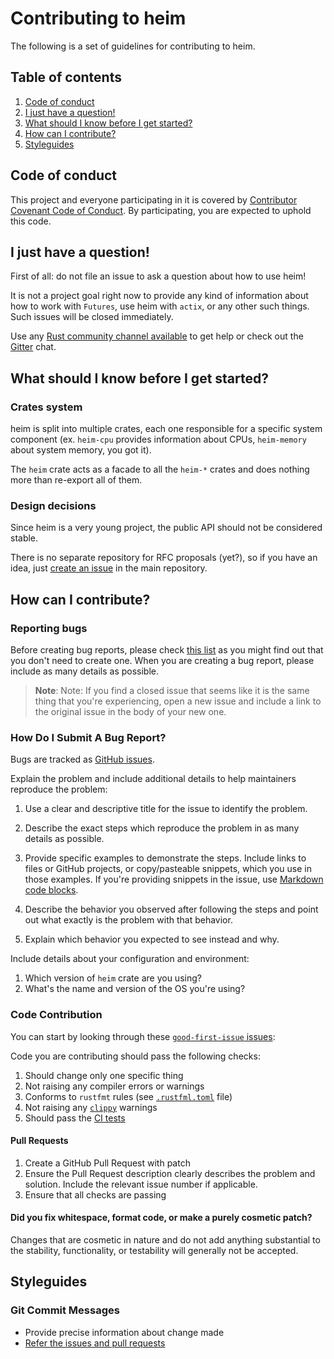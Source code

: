 # Contributing to heim

The following is a set of guidelines for contributing to heim.

## Table of contents

 1. [Code of conduct](#code-of-conduct)
 2. [I just have a question!](#i-just-have-a-question)
 3. [What should I know before I get started?](#what-should-i-know-before-i-get-started)
 4. [How can I contribute?](#how-can-i-contribute)
 5. [Styleguides](#styleguides)

## Code of conduct

This project and everyone participating in it is covered by [Contributor Covenant Code of Conduct](https://github.com/heim-rs/heim/blob/master/CODE_OF_CONDUCT.md).
By participating, you are expected to uphold this code.

## I just have a question!

First of all: do not file an issue to ask a question about how to use heim!

It is not a project goal right now to provide any kind of information
about how to work with `Futures`, use heim with `actix`, or any other such things.\
Such issues will be closed immediately.

Use any [Rust community channel available](https://www.rust-lang.org/community#contribute-talk) to get help
or check out the [Gitter](https://gitter.im/heim-rs/heim) chat.

## What should I know before I get started?

### Crates system

heim is split into multiple crates, each one responsible for a specific system component
(ex. `heim-cpu` provides information about CPUs, `heim-memory` about system memory, you got it).

The `heim` crate acts as a facade to all the `heim-*` crates and does nothing more
than re-export all of them.

### Design decisions

Since heim is a very young project, the public API should not be considered stable.

There is no separate repository for RFC proposals (yet?), so if you have an idea,
just [create an issue](https://github.com/heim-rs/heim/issues/new) in the main repository.

## How can I contribute?

### Reporting bugs

Before creating bug reports, please check [this list](https://github.com/heim-rs/heim/issues)
as you might find out that you don't need to create one.
When you are creating a bug report, please include as many details as possible.

> **Note**: Note: If you find a closed issue that seems like it is the same thing that you're experiencing,
> open a new issue and include a link to the original issue in the body of your new one.

### How Do I Submit A Bug Report?

Bugs are tracked as [GitHub issues](https://github.com/heim-rs/heim/issues).

Explain the problem and include additional details to help maintainers reproduce the problem:

 1. Use a clear and descriptive title for the issue to identify the problem.

 2. Describe the exact steps which reproduce the problem in as many details as possible.

 3. Provide specific examples to demonstrate the steps. Include links to files or GitHub projects,
    or copy/pasteable snippets, which you use in those examples.
    If you're providing snippets in the issue, use [Markdown code blocks](https://help.github.com/articles/markdown-basics/#multiple-lines).

 4. Describe the behavior you observed after following the steps and point out what exactly is the problem with that behavior.

 5. Explain which behavior you expected to see instead and why.

Include details about your configuration and environment:

 1. Which version of `heim` crate are you using?
 2. What's the name and version of the OS you're using?

### Code Contribution

You can start by looking through these [`good-first-issue` issues](https://github.com/heim-rs/heim/issues?q=is%3Aissue+is%3Aopen+label%3AC-good-first-issue):

Code you are contributing should pass the following checks:

 1. Should change only one specific thing
 2. Not raising any compiler errors or warnings
 3. Conforms to `rustfmt` rules (see [`.rustfml.toml`](https://github.com/heim-rs/heim/blob/master/.rustfmt.toml) file)
 4. Not raising any [`clippy`](https://github.com/rust-lang/rust-clippy) warnings
 5. Should pass the [CI tests](https://dev.azure.com/heim-rs/heim/_build/latest)

#### Pull Requests

 1. Create a GitHub Pull Request with patch
 2. Ensure the Pull Request description clearly describes the problem and solution.
    Include the relevant issue number if applicable.
 3. Ensure that all checks are passing

#### Did you fix whitespace, format code, or make a purely cosmetic patch?

Changes that are cosmetic in nature and do not add anything substantial to the stability, functionality,
or testability will generally not be accepted.

## Styleguides

### Git Commit Messages

 * Provide precise information about change made
 * [Refer the issues and pull requests](https://help.github.com/en/articles/closing-issues-using-keywords)
